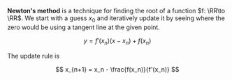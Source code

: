 **Newton's method** is a technique for finding the root of a function $f: \RR\to \RR$. We start with a guess $x_0$ and iteratively update it by seeing where the zero would be using a tangent line at the given point. 

$$
y = f'(x_n)(x-x_n) + f(x_n)
$$


The update rule is

$$
x_{n+1} = x_n - \frac{f(x_n)}{f'(x_n)}
$$